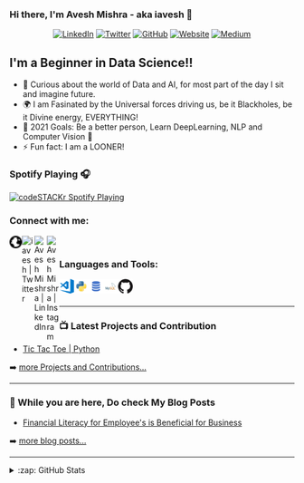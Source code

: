 ### Hi there, I'm Avesh Mishra - aka iavesh 👋

<p align="center">
  <a href="https://www.linkedin.com/in/avesh-mishra-47a016169/"><img src="https://img.shields.io/badge/LinkedIn-Avesh Mishra-blue?style=flat-square&logo=linkedin" alt="LinkedIn" href="https://www.linkedin.com/in/avesh-mishra-47a016169/"></a>
  <a href="https://twitter.com/iaveshh/"><img src="https://img.shields.io/twitter/follow/iaveshh?style=flat-square&logo=twitter" alt="Twitter" href="https://twitter.com/iaveshh/"></a>
  <a href="https://github.com/iAveshh"><img src="https://img.shields.io/badge/GitHub-iAveshh-lightgrey?style=flat-square&logo=github" alt="GitHub" href="https://github.com/iAveshh"></a>
  <a href="https://iavesh.cloud"><img src="https://img.shields.io/badge/Website-iavesh.cloud-red?style=flat-square" alt="Website" href="https://iavesh.cloud"></a>
  <a href="https://medium.com/@aveshmishra97"><img src="https://img.shields.io/badge/Medium-Avesh Mishra-green?style=flat-square&logo=medium" alt="Medium" href="https://medium.com/@aveshmishra97"></a>
  </br>
</p>


## I'm a Beginner in Data Science!!

- 🔭 Curious about the world of Data and AI, for most part of the day I sit and imagine future.
- 🌍 I am Fasinated by the Universal forces driving us, be it Blackholes, be it Divine energy, EVERYTHING!
- 🥅 2021 Goals: Be a better person, Learn DeepLearning, NLP and Computer Vision 🤖
- ⚡ Fun fact: I am a LOONER! 

### Spotify Playing 🎧

[<img src="https://now-playing-codestackr.vercel.app/api/spotify-playing" alt="codeSTACKr Spotify Playing" width="350" />](https://open.spotify.com/user/31d2p55expn6cydjlzkuji4jwqt4)

### Connect with me:

[<img align="left" alt="iavesh.cloud" width="22px" src="https://raw.githubusercontent.com/iconic/open-iconic/master/svg/globe.svg" />][website]
[<img align="left" alt="iavesh | Twitter" width="22px" src="https://cdn.jsdelivr.net/npm/simple-icons@v3/icons/twitter.svg" />][twitter]
[<img align="left" alt="Avesh Mishra | LinkedIn" width="22px" src="https://cdn.jsdelivr.net/npm/simple-icons@v3/icons/linkedin.svg" />][linkedin]
[<img align="left" alt="Avesh Mishra | Instagram" width="22px" src="https://cdn.jsdelivr.net/npm/simple-icons@v3/icons/instagram.svg" />][instagram]

<br />

### Languages and Tools:

<img align="left" alt="Visual Studio Code" width="26px" src="https://raw.githubusercontent.com/github/explore/80688e429a7d4ef2fca1e82350fe8e3517d3494d/topics/visual-studio-code/visual-studio-code.png" />
<img align="left" alt="python" width="26px" src="https://raw.githubusercontent.com/github/explore/80688e429a7d4ef2fca1e82350fe8e3517d3494d/topics/python/python.png" />
<img align="left" alt="SQL" width="26px" src="https://raw.githubusercontent.com/github/explore/80688e429a7d4ef2fca1e82350fe8e3517d3494d/topics/sql/sql.png" />
<img align="left" alt="MySQL" width="26px" src="https://raw.githubusercontent.com/github/explore/80688e429a7d4ef2fca1e82350fe8e3517d3494d/topics/mysql/mysql.png" />
<img align="left" alt="GitHub" width="26px" src="https://raw.githubusercontent.com/github/explore/78df643247d429f6cc873026c0622819ad797942/topics/github/github.png" />
<br />
<br />

---

### 📺 Latest Projects and Contribution

<!-- PROJECT:START -->
- [Tic Tac Toe | Python](https://github.com/iAveshh/tic-tac-toe-using-python)
<!-- PROJECT:END -->

➡️ [more Projects and Contributions...](https://iavesh.cloud/Projects)

---

### 📕 While you are here, Do check My Blog Posts

<!-- BLOG-POST-LIST:START -->
- [Financial Literacy for Employee's is Beneficial for Business](https://medium.com/@aveshmishra97/providing-financial-literacy-for-employees-is-good-for-business-382957f7c29a)
<!-- BLOG-POST-LIST:END -->

➡️ [more blog posts...](https://iavesh.cloud/Blogs)

---

<details>
  <summary>:zap: GitHub Stats</summary>

  <img align="left" alt="Avesh's GitHub Stats" src="https://github-readme-stats.codestackr.vercel.app/api?username=iaveshh&show_icons=true&hide_border=true" />

</details>

[website]: https://iavesh.cloud
[twitter]: https://twitter.com/iaveshh
[instagram]: https://instagram.com/iaveshh
[linkedin]: https://www.linkedin.com/in/avesh-mishra-47a016169/
